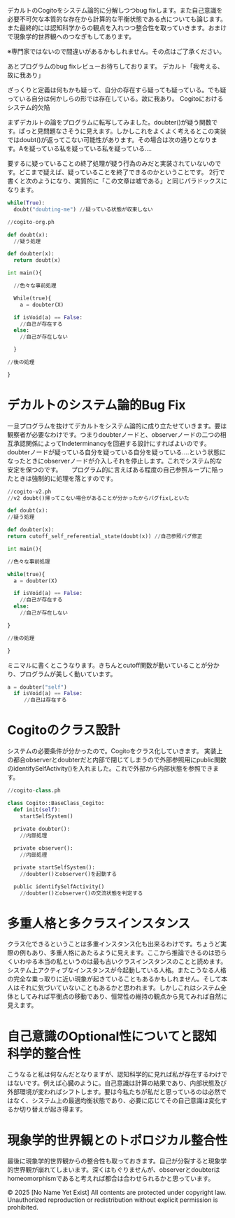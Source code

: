 デカルトのCogitoをシステム論的に分解しつつbug fixします。また自己意識を必要不可欠な本質的な存在から計算的な平衡状態である点についても論じます。また最終的には認知科学からの観点を入れつつ整合性を取っていきます。おまけで現象学的世界観へのつなぎもしてあります。

※専門家ではないので間違いがあるかもしれません。その点はご了承ください。

あとプログラムのbug fixレビューお待ちしております。
デカルト「我考える、故に我あり」

ざっくりと定義は何もかも疑って、自分の存在すら疑っても疑っている。でも疑っている自分は何かしらの形では存在している。故に我あり。
Cogitoにおけるシステム的欠陥

まずデカルトの論をプログラムに転写してみました。doubter()が疑う関数です。ぱっと見問題なさそうに見えます。しかしこれをよくよく考えるとこの実装ではdoubt()が返ってこない可能性があります。その場合は次の通りとなります。Aを疑っている私を疑っている私を疑っている….

要するに疑っていることの終了処理が疑う行為のみだと実装されていないのです。どこまで疑えば、疑っていることを終了できるのかということです。
2行で書くと次のようになり、実質的に「この文章は嘘である」と同じパラドックスになります。

```python
while(True):
  doubt("doubting-me") //疑っている状態が収束しない
```

```python
//cogito-org.ph

def doubt(x):
  //疑う処理

def doubter(x):
  return doubt(x)

int main(){

  //色々な事前処理

  While(true){
    a = doubter(X)

  if isVoid(a) == False:
    //自己が存在する
  else:
    //自己が存在しない

  }

//後の処理

}
```

# デカルトのシステム論的Bug Fix

一旦プログラムを抜けてデカルトをシステム論的に成り立たせていきます。要は観察者が必要なわけです。つまりdoubterノードと、observerノードの二つの相互承認関係によってIndeterminancyを回避する設計にすればよいのです。doubterノードが疑っている自分を疑っている自分を疑っている….という状態になったときにobserverノードが介入しそれを停止します。これでシステム的な安定を保つのです。
　
プログラム的に言えばある程度の自己参照ループに陥ったときは強制的に処理を落とすのです。

```python
//cogito-v2.ph
//v2 doubt()帰ってこない場合があることが分かったからバグfixしといた

def doubt(x):
//疑う処理

def doubter(x):
return cutoff_self_referential_state(doubt(x)) //自己参照バグ修正

int main(){

//色々な事前処理

while(true){
  a = doubter(X)

  if isVoid(a) == False:
    //自己が存在する
  else:
    //自己が存在しない

}

//後の処理

}
```

ミニマルに書くとこうなります。きちんとcutoff関数が動いていることが分かり、プログラムが美しく動いています。
```python
a = doubter("self")
  if isVoid(a) == False:
　  　//自己は存在する
```

# Cogitoのクラス設計

システムの必要条件が分かったので。Cogitoをクラス化していきます。
実装上の都合observerとdoubterだと内部で閉じてしまうので外部参照用にpublic関数のidentifySelfActivity()を入れました。これで外部から内部状態を参照できます。

```python
//cogito-class.ph

class Cogito::BaseClass_Cogito:
  def init(self):
    startSelfSystem()

  private doubter():
    //内部処理
  
  private observer():
    //内部処理

  private startSelfSystem():
    //doubter()とobserver()を起動する

  public identifySelfActivity()
    //doubter()とobserver()の交流状態を判定する

```

# 多重人格と多クラスインスタンス

クラス化できるということは多重インスタンス化も出来るわけです。ちょうど実際の例もあり、多重人格にあたるように見えます。ここから推論できるのは恐らくいわゆる本当の私というのは最も古いクラスインスタンスのことと読めます。システム上アクティブなインスタンスが今起動している人格。またこうなる人格の完全な乗っ取りに近い現象が起きていることもあるかもしれません。そして本人はそれに気づいていないこともあるかと思われます。しかしこれはシステム全体としてみれば平衡点の移動であり、恒常性の維持の観点から見てみれば自然に見えます。


# 自己意識のOptional性についてと認知科学的整合性

こうなると私は何なんだとなりますが、認知科学的に見れば私が存在するわけではないです。例えば心臓のように。自己意識は計算の結果であり、内部状態及び外部環境が変わればシフトします。要は今私たちが私だと思っているのは必然ではなく、システム上の最適均衡状態であり、必要に応じてその自己意識は変化するか切り替えが起き得ます。

# 現象学的世界観とのトポロジカル整合性

最後に現象学的世界観からの整合性も取っておきます。自己が分裂すると現象学的世界観が崩れてしまいます。深くはもぐりませんが、observerとdoubterはhomeomorphismであると考えれば都合は合わせられるかと思っています。

© 2025 [No Name Yet Exist]
All contents are protected under copyright law. Unauthorized reproduction or redistribution without explicit permission is prohibited.
